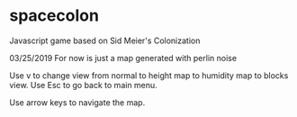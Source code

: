 # spacecolon
Javascript game based on Sid Meier's Colonization

03/25/2019 For now is just a map generated with perlin noise

Use v to change view from normal to height map to humidity map to blocks view.
Use Esc to go back to main menu.

Use arrow keys to navigate the map.